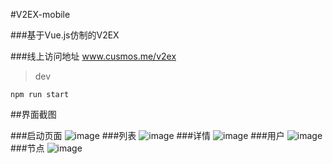 #V2EX-mobile

###基于Vue.js仿制的V2EX

###线上访问地址 www.cusmos.me/v2ex

>dev

`npm run start`

##界面截图

###启动页面
![image](https://github.com/Vincent1993/V2EX-mobile/raw/master/screenshots/V2EX-Mobile.png)
###列表
![image](https://github.com/Vincent1993/V2EX-mobile/raw/master/screenshots/V2EX-Mobile-list.png)
###详情
![image](https://github.com/Vincent1993/V2EX-mobile/raw/master/screenshots/V2EX-Mobile-detail.png)
###用户
![image](https://github.com/Vincent1993/V2EX-mobile/raw/master/screenshots/V2EX-Mobile-user.png)
###节点
![image](https://github.com/Vincent1993/V2EX-mobile/raw/master/screenshots/V2EX-Mobile-node.png)
